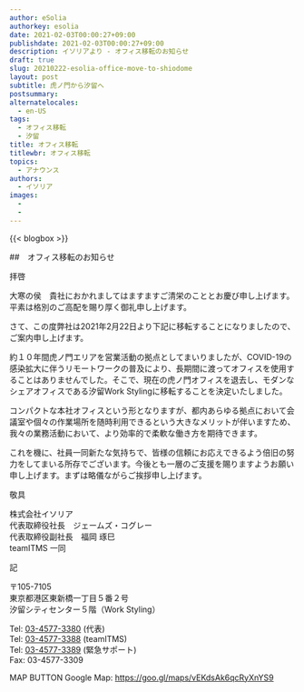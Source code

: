 ```yaml
---
author: eSolia
authorkey: esolia
date: 2021-02-03T00:00:27+09:00
publishdate: 2021-02-03T00:00:27+09:00
description: イソリアより - オフィス移転のお知らせ
draft: true
slug: 20210222-esolia-office-move-to-shiodome
layout: post
subtitle: 虎ノ門から汐留へ
postsummary: 
alternatelocales:
  - en-US
tags:
  - オフィス移転
  - 汐留
title: オフィス移転
titlewbr: オフィス移転
topics:
  - アナウンス
authors:
  - イソリア
images:
  - 
  - 
---
```


{{< blogbox >}}

##　オフィス移転のお知らせ
  
拝啓  
  
大寒の侯　貴社におかれましてはますますご清栄のこととお慶び申し上げます。平素は格別のご高配を賜り厚く御礼申し上げます。  
  
さて、この度弊社は2021年2月22日より下記に移転することになりましたので、ご案内申し上げます。  
  
約１０年間虎ノ門エリアを営業活動の拠点としてまいりましたが、COVID-19の感染拡大に伴うリモートワークの普及により、長期間に渡ってオフィスを使用することはありませんでした。そこで、現在の虎ノ門オフィスを退去し、モダンなシェアオフィスである汐留Work Stylingに移転することを決定いたしました。  
  
コンパクトな本社オフィスという形となりますが、都内あらゆる拠点において会議室や個々の作業場所を随時利用できるという大きなメリットが伴いますため、我々の業務活動において、より効率的で柔軟な働き方を期待できます。  
  
これを機に、社員一同新たな気持ちで、皆様の信頼にお応えできるよう倍旧の努力をしてまいる所存でございます。今後とも一層のご支援を賜りますようお願い申し上げます。まずは略儀ながらご挨拶申し上げます。  
  
敬具  
  
株式会社イソリア  
代表取締役社長　ジェームズ・コグレー  
代表取締役副社長　福岡 琢巳  
teamITMS 一同  
  
記  
  
〒105-7105  
東京都港区東新橋一丁目５番２号  
汐留シティセンター５階（Work Styling）  
  
Tel: <a href="tel:+813-4577-3380">03-4577-3380</a> (代表)  
Tel: <a href="tel:+813-4577-3388">03-4577-3388</a> (teamITMS)  
Tel: <a href="tel:+813-4577-3389">03-4577-3389</a> (緊急サポート)  
Fax: 03-4577-3309  
  
MAP BUTTON
Google Map: https://goo.gl/maps/vEKdsAk6qcRyXnYS9